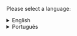 Please select a language: 

<details>
  <summary> English  </summary>

# Twitter-Bot-Temperature

[Twitter-Bot-Temperature](https://twitter.com/temperaturabh)
 is a Python application that automatically tweets the current temperature in Belo Horizonte, Minas Gerais - Brasil. 

The bot uses the OpenWeatherMap API to obtain the temperature and the Tweepy library to interact with the Twitter API. It periodically checks the temperature and, if there is a difference from the last tweeted temperature, it updates the Twitter status with the new temperature. The code is written to run in a loop, checking the temperature every 30 minutes. **The Twitter access keys and the OpenWeatherMap API key must be configured before execution.

### Configuring the keys
- Create a config.py file
- Add the following code, updating the value of the variables with their keys.
``` 
# Configure Twitter's access keys
API_KEY = 'ENTER_YOUR_KEY_HERE'
API_SECRET = 'ENTER_YOUR_KEY_HERE'
BEARER_TOKEN = 'ENTER_YOUR_KEY_HERE'
ACCESS_TOKEN = 'ENTER_YOUR_KEY_HERE'
ACCESS_TOKEN_SECRET = 'ENTER_YOUR_KEY_HERE'

# Configure the Open Weather access key
OPENWEATHER_API = 'ENTER_YOUR_KEY_HERE'
```

</details>

<details>
  <summary> Português  </summary>
  
# Bot-Temperatura-Twitter

O [Bot-Temperatura-Twitter](https://twitter.com/temperaturabh) é um aplicativo em Python que twitta automaticamente a temperatura atual de Belo Horizonte. 

O bot usa a API OpenWeatherMap para obter a temperatura e a biblioteca Tweepy para interagir com a API do Twitter. Ele verifica periodicamente a temperatura e, se houver uma diferença em relação à última temperatura twittada, ele atualiza o status do Twitter com a nova temperatura. O código é escrito para ser executado em um loop, verificando a temperatura a cada 30 minutos. **As chaves de acesso do Twitter e a chave de API do OpenWeatherMap devem ser configuradas antes da execução.**

### Configurando as chaves
- Crie um arquivo config.py
- Adicione o código a seguir, atualizando o valor das variáveis com suas chaves.
``` 
# Configurar as chaves de acesso do Twitter
API_KEY = 'INSIRA_SUA_CHAVE_AQUI'
API_SECRET = 'INSIRA_SUA_CHAVE_AQUI'
BEARER_TOKEN = 'INSIRA_SUA_CHAVE_AQUI'
ACCESS_TOKEN = 'INSIRA_SUA_CHAVE_AQUI'
ACCESS_TOKEN_SECRET = 'INSIRA_SUA_CHAVE_AQUI'

# Configurar a chave de acesso do Open Weather
OPENWEATHER_API = 'INSIRA_SUA_CHAVE_AQUI'
``` 
</details>
